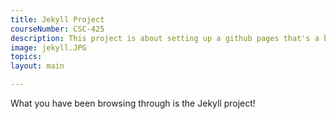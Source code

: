 ```yaml
---
title: Jekyll Project
courseNumber: CSC-425
description: This project is about setting up a github pages that's a bit more dynamic and complicated.
image: jekyll.JPG
topics:
layout: main

---
```


What you have been browsing through is the Jekyll project!
